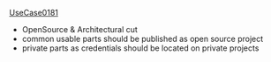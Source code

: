 [UseCase0181](https://github.com/DomainDrivenArchitecture/ddaRequirement/blob/master/en/requirements/UseCase0181.md) 
 * OpenSource & Architectural cut
  * common usable parts should be published as open source project
  * private parts as credentials should be located on private projects
